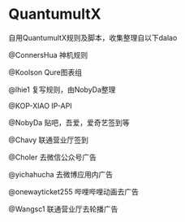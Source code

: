 # QuantumultX

自用QuantumultX规则及脚本，收集整理自以下dalao

@ConnersHua 神机规则

@Koolson Qure图表组

@lhie1 复写规则，由NobyDa整理

@KOP-XIAO IP-API

@NobyDa 贴吧，吾爱，爱奇艺签到等

@Chavy 联通营业厅签到

@Choler 去微信公众号广告

@yichahucha 去微博应用内广告 

@onewayticket255 哔哩哔哩动画去广告

@Wangsc1 联通营业厅去轮播广告
